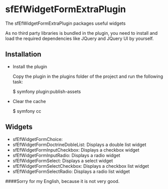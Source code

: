 sfEfWidgetFormExtraPlugin
=========================

The sfEfWidgetFormExtraPlugin packages useful widgets

As no third party libraries is bundled in the plugin, you need to install and
load the required dependencies like JQuery and JQuery UI by yourself.

Installation
------------

  * Install the plugin
  
    Copy the plugin in the plugins folder of the project and run the following task:

    $ symfony plugin:publish-assets

  * Clear the cache
  
    $ symfony cc

Widgets
-------

  * sfEfWidgetFormChoice: 
  * sfEfWidgetFormDoctrineDobleList: Displays a double list widget
  * sfEfWidgetFormInputCheckbox: Displays a checkbox widget
  * sfEfWidgetFormInputRadio: Displays a radio widget
  * sfEfWidgetFormSelect: Displays a select widget
  * sfEfWidgetFormSelectCheckbox: Displays a checkbox list widget
  * sfEfWidgetFormSelectRadio: Displays a radio list widget

####Sorry for my English, because it is not very good.
